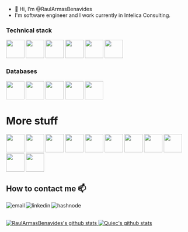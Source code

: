 - 👋 Hi, I’m @RaulArmasBenavides
- I'm software engineer and I work currently in Intelica Consulting.
### Technical stack
<code><img height="50" src="https://www.vectorlogo.zone/logos/microsoft/microsoft-ar21.svg"></code>
<code><img height="50" src="[https://github.com/dotnet/brand/blob/master/logo/dotnet-logo.svg](https://raw.githubusercontent.com/dotnet/brand/29878855347e055ff15675471f7043fda3e92cea/logo/dotnet-logo.svg)"></code>
<code><img height="50" src="https://www.vectorlogo.zone/logos/angular/angular-ar21.svg"></code>
<code><img height="50" src="https://www.vectorlogo.zone/logos/npmjs/npmjs-ar21.svg"></code>
<code><img height="50" src="https://www.vectorlogo.zone/logos/typescriptlang/typescriptlang-ar21.svg"></code>
<code><img height="50" src="https://www.vectorlogo.zone/logos/reactjs/reactjs-ar21.svg"></code>

### Databases 
<code><img height="50" src="https://www.vectorlogo.zone/logos/oracle/oracle-ar21.svg"></code>
<code><img height="50" src="https://www.vectorlogo.zone/logos/postgresql/postgresql-ar21.svg"></code>
<code><img height="50" src="https://www.vectorlogo.zone/logos/mysql/mysql-ar21.svg"></code>
<code><img height="50" src="https://www.vectorlogo.zone/logos/redis/redis-ar21.svg"></code>
<code><img height="50" src="https://www.vectorlogo.zone/logos/mongodb/mongodb-ar21.svg"></code>

# More stuff
<code><img height="50" src="https://www.vectorlogo.zone/logos/linux/linux-ar21.svg"></code>
<code><img height="50" src="https://www.vectorlogo.zone/logos/python/python-ar21.svg"></code>
<code><img height="50" src="https://www.vectorlogo.zone/logos/docker/docker-ar21.svg"></code>
<code><img height="50" src="https://www.vectorlogo.zone/logos/pocoo_flask/pocoo_flask-ar21.svg"></code>
<code><img height="50" src="https://www.vectorlogo.zone/logos/microsoft_azure/microsoft_azure-ar21.svg"></code>
<code><img height="50" src="https://www.vectorlogo.zone/logos/visualstudio_code/visualstudio_code-ar21.svg"></code>
<code><img height="50" src="https://www.vectorlogo.zone/logos/w3_html5/w3_html5-ar21.svg"></code>
<code><img height="50" src="https://www.vectorlogo.zone/logos/w3_css/w3_css-ar21.svg"></code>
<code><img height="50" src="https://www.vectorlogo.zone/logos/getbootstrap/getbootstrap-ar21.svg"></code>
<code><img height="50" src="https://www.vectorlogo.zone/logos/jquery/jquery-ar21.svg"></code>
<code><img height="50" src="https://www.vectorlogo.zone/logos/whatsapp/whatsapp-ar21.svg"></code>

## How to contact me 📫
 <a mailto="raularmasbx@gmail.com" target="_blank"><img align="left" alt="email" src="https://img.shields.io/badge/Gmail-D14836?style=for-the-badge&logo=gmail&logoColor=white"/></a>
 <a href="https://www.linkedin.com/in/raul-armas/" target="_blank"><img align="left" alt="linkedin" src="https://img.shields.io/badge/LinkedIn-0077B5?style=for-the-badge&logo=linkedin&logoColor=white"/></a>
 <a href="https://wa.me/+51985395111" target="_blank"><img align="left" alt="hashnode" src="https://img.shields.io/badge/WhatsApp-25D366?style=for-the-badge&logo=whatsapp&logoColor=white"/>
<!---
to complete this
<a href="https://www.instagram.com/ij.ijay/" target="_blank"><img align="left" alt="instagram" src="https://img.shields.io/badge/Instagram-E4405F?style=for-the-badge&logo=instagram&logoColor=white"/></a>
<a href="https://twitter.com/ijaydimples" target="_blank"><img align="left" alt="twitter" src="https://img.shields.io/badge/twitter-0077B5?style=for-the-badge&logo=twitter&logoColor=white"/></a>
RaulArmasBenavides/RaulArmasBenavides is a ✨ special ✨ repository because its `README.md` (this file) appears on your GitHub profile.
You can click the Preview link to take a look at your changes.
--->
<br/>
<br/>

![RaulArmasBenavides's github stats](https://github-readme-stats.vercel.app/api?username=RaulArmasBenavides&show_icons=true&theme=highcontrast&include_all_commits=true) 
![Quiec's github stats](https://github-readme-stats.vercel.app/api/top-langs/?username=RaulArmasBenavides&theme=highcontrast&layout=compact) 
